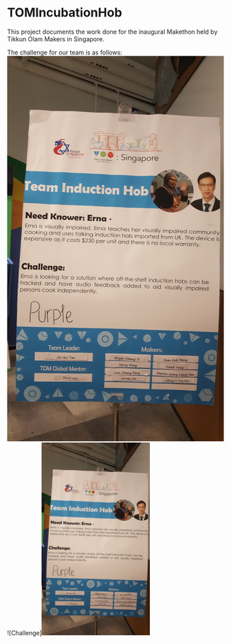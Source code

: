 # TOMIncubationHob

This project documents the work done for the inaugural Makethon held by Tikkun Olam Makers in Singapore.

The challenge for our team is as follows:
![Challenge](challenge.jpg?rotate=270)
![Challenge]<img src="challenge.jpg" rotate="270" width=50%>
